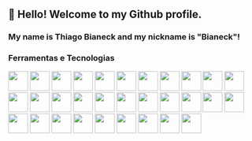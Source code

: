 ## 👋 Hello! Welcome to my Github profile.
### My name is Thiago Bianeck and my nickname is "Bianeck"!

### Ferramentas e Tecnologias

<img src="https://cdn.jsdelivr.net/gh/devicons/devicon/icons/java/java-original-wordmark.svg" width="40" height="40" />
<img src="https://cdn.jsdelivr.net/gh/devicons/devicon/icons/linux/linux-original.svg" width="40" height="40" />
<img src="https://cdn.jsdelivr.net/gh/devicons/devicon/icons/mysql/mysql-original-wordmark.svg" width="40" height="40" />
<img src="https://cdn.jsdelivr.net/gh/devicons/devicon/icons/nestjs/nestjs-plain.svg" width="40" height="40" />
<img src="https://cdn.jsdelivr.net/gh/devicons/devicon/icons/nodejs/nodejs-original.svg" width="40" height="40" />
<img src="https://cdn.jsdelivr.net/gh/devicons/devicon/icons/postgresql/postgresql-original-wordmark.svg" width="40" height="40" />
<img src="https://cdn.jsdelivr.net/gh/devicons/devicon/icons/php/php-original.svg" width="40" height="40" />
<img src="https://cdn.jsdelivr.net/gh/devicons/devicon/icons/sass/sass-original.svg" width="40" height="40" />
<img src="https://cdn.jsdelivr.net/gh/devicons/devicon/icons/wordpress/wordpress-original.svg" width="40" height="40" />
<img src="https://cdn.jsdelivr.net/gh/devicons/devicon/icons/vuejs/vuejs-original-wordmark.svg" width="40" height="40" />
<img src="https://cdn.jsdelivr.net/gh/devicons/devicon/icons/angularjs/angularjs-original.svg" width="40" height="40" />
<img src="https://cdn.jsdelivr.net/gh/devicons/devicon/icons/bootstrap/bootstrap-plain-wordmark.svg" width="40" height="40" />
<img src="https://cdn.jsdelivr.net/gh/devicons/devicon/icons/bitbucket/bitbucket-original.svg" width="40" height="40" />
<img src="https://cdn.jsdelivr.net/gh/devicons/devicon/icons/css3/css3-original-wordmark.svg" width="40" height="40" />
<img src="https://cdn.jsdelivr.net/gh/devicons/devicon/icons/docker/docker-original-wordmark.svg" width="40" height="40" />
<img src="https://cdn.jsdelivr.net/gh/devicons/devicon/icons/git/git-original-wordmark.svg" width="40" height="40" />
<img src="https://cdn.jsdelivr.net/gh/devicons/devicon/icons/github/github-original.svg" width="40" height="40" />
<img src="https://cdn.jsdelivr.net/gh/devicons/devicon/icons/gitlab/gitlab-original.svg" width="40" height="40" />
<img src="https://cdn.jsdelivr.net/gh/devicons/devicon/icons/html5/html5-original-wordmark.svg" width="40" height="40" />
<img src="https://cdn.jsdelivr.net/gh/devicons/devicon/icons/jenkins/jenkins-original.svg" width="40" height="40" />
<img src="https://cdn.jsdelivr.net/gh/devicons/devicon/icons/jira/jira-original-wordmark.svg" width="40" height="40" />
<img src="https://cdn.jsdelivr.net/gh/devicons/devicon/icons/jquery/jquery-original-wordmark.svg" width="40" height="40" />
<img src="https://cdn.jsdelivr.net/gh/devicons/devicon/icons/laravel/laravel-plain-wordmark.svg" width="40" height="40" />
<img src="https://cdn.jsdelivr.net/gh/devicons/devicon/icons/mongodb/mongodb-original-wordmark.svg" width="40" height="40" />
<img src="https://cdn.jsdelivr.net/gh/devicons/devicon/icons/react/react-original-wordmark.svg" width="40" height="40" />
<img src="https://cdn.jsdelivr.net/gh/devicons/devicon/icons/redis/redis-original-wordmark.svg" width="40" height="40" />
<img src="https://cdn.jsdelivr.net/gh/devicons/devicon/icons/redis/redis-original-wordmark.svg" width="40" height="40" />
<img src="https://cdn.jsdelivr.net/gh/devicons/devicon/icons/microsoftsqlserver/microsoftsqlserver-plain-wordmark.svg" width="40" height="40" />
<img src="https://cdn.jsdelivr.net/gh/devicons/devicon/icons/symfony/symfony-original-wordmark.svg" width="40" height="40" />
<img src="https://cdn.jsdelivr.net/gh/devicons/devicon/icons/ubuntu/ubuntu-plain-wordmark.svg" width="40" height="40" />
<img src="https://cdn.jsdelivr.net/gh/devicons/devicon/icons/vscode/vscode-original-wordmark.svg" / width="40" height="40">  
